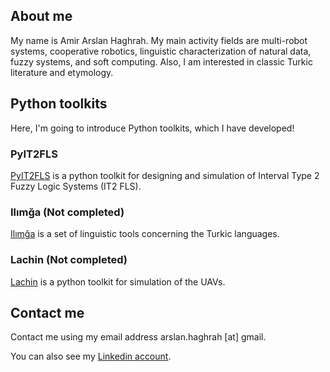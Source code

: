 ## About me

My name is Amir Arslan Haghrah. My main activity fields are multi-robot systems, cooperative robotics, linguistic characterization of natural data, fuzzy systems, and soft computing. Also, I am interested in classic Turkic literature and etymology.


## Python toolkits

Here, I'm going to introduce Python toolkits, which I have developed!

### PyIT2FLS

[PyIT2FLS](https://github.com/Haghrah/PyIT2FLS) is a python toolkit for designing and simulation of Interval Type 2 Fuzzy Logic Systems (IT2 FLS).

### Ilımğa (Not completed)

[Ilımğa](https://github.com/Haghrah/ilimga) is a set of linguistic tools concerning the Turkic languages.

### Lachin (Not completed)

[Lachin](https://github.com/Haghrah/Lachin) is a python toolkit for simulation of the UAVs.

## Contact me
Contact me using my email address arslan.haghrah [at] gmail.

You can also see my [Linkedin account](https://www.linkedin.com/in/amir-arslan-haghrah-53b2258a).
